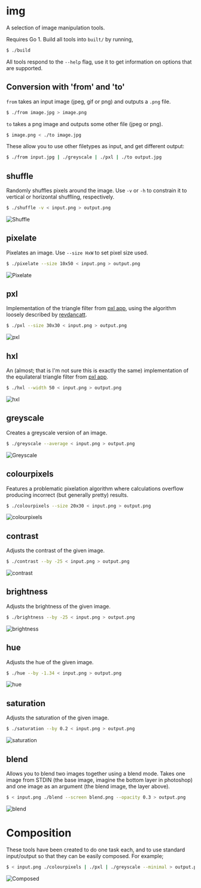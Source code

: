 # img

A selection of image manipulation tools.

Requires Go 1. Build all tools into `built/` by running,

``` bash
$ ./build
```

All tools respond to the `--help` flag, use it to get information on options
that are supported.

## Conversion with 'from' and 'to'

`from` takes an input image (jpeg, gif or png) and outputs a `.png` file.

``` bash
$ ./from image.jpg > image.png
```

`to` takes a png image and outputs some other file (jpeg or png).

``` bash
$ image.png < ./to image.jpg
```

These allow you to use other filetypes as input, and get different output:

``` bash
$ ./from input.jpg | ./greyscale | ./pxl | ./to output.jpg
```

## shuffle

Randomly shuffles pixels around the image. Use `-v` or `-h` to constrain it to
vertical or horizontal shuffling, respectively.

``` bash
$ ./shuffle -v < input.png > output.png
```

![Shuffle](http://github.com/hawx/img/raw/master/examples/shuffle.png)

## pixelate

Pixelates an image. Use `--size HxW` to set pixel size used.

``` bash
$ ./pixelate --size 10x50 < input.png > output.png
```

![Pixelate](http://github.com/hawx/img/raw/master/examples/pixelate.png)

## pxl

Implementation of the triangle filter from [pxl app][pxlapp], using the
algorithm loosely described by [revdancatt][rev].

``` bash
$ ./pxl --size 30x30 < input.png > output.png
```

![pxl](http://github.com/hawx/img/raw/master/examples/pxl.png)

## hxl

An (almost; that is I'm not sure this is exactly the same) implementation of the
equilateral triangle filter from [pxl app][pxlapp].

``` bash
$ ./hxl --width 50 < input.png > output.png
```

![hxl](http://github.com/hawx/img/raw/master/examples/hxl.png)

## greyscale

Creates a greyscale version of an image.

``` bash
$ ./greyscale --average < input.png > output.png
```

![Greyscale](http://github.com/hawx/img/raw/master/examples/greyscale.png)

## colourpixels

Features a problematic pixelation algorithm where calculations overflow
producing incorrect (but generally pretty) results.

``` bash
$ ./colourpixels --size 20x30 < input.png > output.png
```

![colourpixels](http://github.com/hawx/img/raw/master/examples/colourpixels.png)

## contrast

Adjusts the contrast of the given image.

``` bash
$ ./contrast --by -25 < input.png > output.png
```

![contrast](http://github.com/hawx/img/raw/master/examples/contrast.png)

## brightness

Adjusts the brightness of the given image.

``` bash
$ ./brightness --by -25 < input.png > output.png
```

![brightness](http://github.com/hawx/img/raw/master/examples/brightness.png)

## hue

Adjusts the hue of the given image.

``` bash
$ ./hue --by -1.34 < input.png > output.png
```

![hue](http://github.com/hawx/img/raw/master/examples/hue.png)

## saturation

Adjusts the saturation of the given image.

``` bash
$ ./saturation --by 0.2 < input.png > output.png
```

![saturation](http://github.com/hawx/img/raw/master/examples/saturation.png)

## blend

Allows you to blend two images together using a blend mode. Takes one image from
STDIN (the base image, imagine the bottom layer in photoshop) and one image as
an argument (the blend image, the layer above).

``` bash
$ < input.png ./blend --screen blend.png --opacity 0.3 > output.png
```

![blend](http://github.com/hawx/img/raw/master/examples/blend.png)

# Composition

These tools have been created to do one task each, and to use standard
input/output so that they can be easily composed. For example;

``` bash
$ < input.png ./colourpixels | ./pxl | ./greyscale --minimal > output.png
```

![Composed](http://github.com/hawx/img/raw/master/examples/composed.png)


[pxlapp]: http://kohlberger.net/apps/pxl
[rev]:    http://revdancatt.com/2012/03/31/the-pxl-effect-with-javascript-and-canvas-and-maths/
